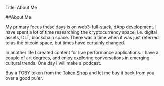 Title: About Me

##About Me

My primary focus these days is on web3-full-stack, dApp development.
I have spent a lot of time researching the cryptocurrency space, i.e.
digital assets, DLT, blockchain space. There was a time when it was
just referred to as the bitcoin space, but times have certainly changed.
          
In another life I created content for live performance
applications. I have a couple of art degrees, and enjoy exploring conversations
in emerging cultural trends. One day I will make a podcast.

Buy a TOBY token from the [Token Shop](https://tokenshop.tobyjaguar.com) and let me buy it back from you over a good pu'er.
